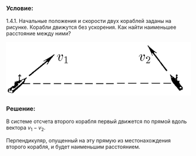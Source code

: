 ###  Условие: 

$1.4.1.$ Начальные положения и скорости двух кораблей заданы на рисунке. Корабли движутся без ускорения. Как найти наименьшее расстояние между ними? 

![ К задаче 1.4.1 |555x160, 42%](../../img/1.4.1/statement.png)

###  Решение: 

В системе отсчета второго корабля первый движется по прямой вдоль вектора $v_1 − v_2$. 

Перпендикуляр, опущенный на эту прямую из местонахождения второго корабля, и будет наименьшим расстоянием. 

  

